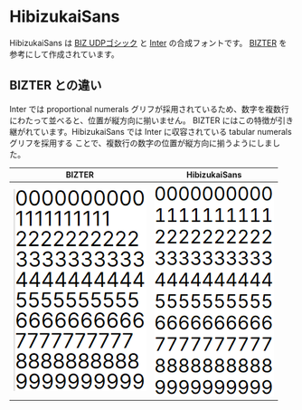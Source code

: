 # HibizukaiSans

HibizukaiSans は [BIZ UDPゴシック](https://github.com/googlefonts/morisawa-biz-ud-gothic) と
[Inter](https://github.com/rsms/inter) の合成フォントです。
[BIZTER](https://github.com/yuru7/BIZTER) を参考にして作成されています。

## BIZTER との違い

Inter では proportional numerals グリフが採用されているため、数字を複数行にわたって並べると、位置が縦方向に揃いません。
BIZTER にはこの特徴が引き継がれています。HibizukaiSans では Inter に収容されている tabular numerals グリフを採用する
ことで、複数行の数字の位置が縦方向に揃うようにしました。

| BIZTER                                   | HibizukaiSans                                          |
|:----------------------------------------:|:------------------------------------------------------:|
| ![BIZTER sample](images/BIZTER_pnum.png) | ![HibizukaiSans sample](images/HibizukaiSans_tnum.png) |
